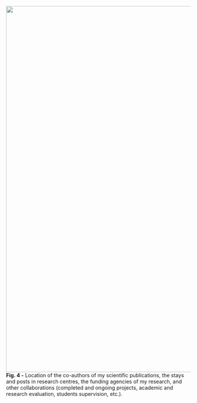 <img src="https://user-images.githubusercontent.com/49490001/107029891-13dba980-67b0-11eb-930e-ef0126e58ee1.png" width="1000">
<div id="fig-caption">
<b>Fig. 4 -</b> Location of the co-authors of my scientific publications, the stays and posts in research centres, the funding agencies of my research, and other collaborations (completed and ongoing projects, academic and research evaluation, students supervision, etc.).
</div>

